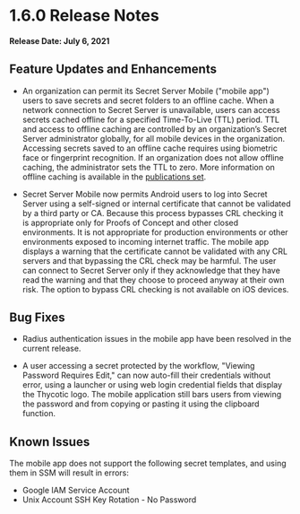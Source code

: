 [title]: # (1.6.0 Release)
[tags]: # (release notes)
[priority]: # (10995)

# 1.6.0 Release Notes

#### Release Date: July 6, 2021

## Feature Updates and Enhancements

* An organization can permit its Secret Server Mobile ("mobile app") users to save secrets and secret folders to an offline cache. When a network connection to Secret Server is unavailable, users can access secrets cached offline for a specified Time-To-Live (TTL) period. TTL and access to offline caching are controlled by an organization’s Secret Server administrator globally, for all mobile devices in the organization. Accessing secrets saved to an offline cache requires using biometric face or fingerprint recognition. If an organization does not allow offline caching, the administrator sets the TTL to zero. More information on offline caching is available in the [publications set](https://docs.thycotic.com/ss/10.9.0/mobile/maximum-offline-caching/index.md).

* Secret Server Mobile now permits Android users to log into Secret Server using a self-signed or internal certificate that cannot be validated by a third party or CA. Because this process bypasses CRL checking it is appropriate only for Proofs of Concept and other closed environments. It is not appropriate for production environments or other environments exposed to incoming internet traffic. The mobile app displays a warning that the certificate cannot be validated with any CRL servers and that bypassing the CRL check may be harmful. The user can connect to Secret Server only if they acknowledge that they have read the warning and that they choose to proceed anyway at their own risk. The option to bypass CRL checking is not available on iOS devices.

## Bug Fixes

* Radius authentication issues in the mobile app have been resolved in the current release.

* A user accessing a secret protected by the workflow, "Viewing Password Requires Edit," can now auto-fill their credentials without error, using a launcher or using web login credential fields that display the Thycotic logo. The mobile application still bars users from viewing the password and from copying or pasting it using the clipboard function.

## Known Issues

The mobile app does not support the following secret templates, and using them in SSM will result in errors:

* Google IAM Service Account
* Unix Account SSH Key Rotation - No Password
